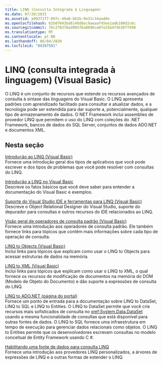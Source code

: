 ```yaml
---
title: LINQ (Consulta Integrada à Linguagem)
ms.date: 07/20/2015
ms.assetid: a99371f7-097c-49a0-b62b-0e31c34aad0e
ms.openlocfilehash: 62b07043bd6148d8ec9aeaaf45ee1adb108d2c6c
ms.sourcegitcommit: f8c270376ed905f6a8896ce0fe25b4f4b38ff498
ms.translationtype: MT
ms.contentlocale: pt-BR
ms.lasthandoff: 06/04/2020
ms.locfileid: "84397591"
---
```

# <a name="language-integrated-query-linq-visual-basic"></a>LINQ (consulta integrada à linguagem) (Visual Basic)
O LINQ é um conjunto de recursos que estende os recursos avançados de consulta à sintaxe das linguagens do Visual Basic. O LINQ apresenta padrões com aprendizado facilitado para consultar e atualizar dados, e a tecnologia pode ser estendida para dar suporte a, potencialmente, qualquer tipo de armazenamento de dados.  O NET Framework inclui assemblies de provedor LINQ que permitem o uso do LINQ com coleções do .NET Framework, bancos de dados do SQL Server, conjuntos de dados ADO.NET e documentos XML.  
  
## <a name="in-this-section"></a>Nesta seção  
 [Introdução ao LINQ (Visual Basic)](introduction-to-linq.md)  
 Fornece uma introdução geral dos tipos de aplicativos que você pode escrever e dos tipos de problemas que você pode resolver com consultas do LINQ.  
  
 [Introdução a LINQ no Visual Basic](getting-started-with-linq.md)  
 Descreve os fatos básicos que você deve saber para entender a documentação do Visual Basic e exemplos.  
  
 [Suporte do Visual Studio IDE e ferramentas para LINQ (Visual Basic)](visual-studio-ide-and-tools-support-for-linq.md)  
 Descreve o Object Relational Designer do Visual Studio, suporte do depurador para consultas e outros recursos do IDE relacionados ao LINQ.  
  
 [Visão geral de operadores de consulta padrão (Visual Basic)](standard-query-operators-overview.md)  
 Fornece uma introdução aos operadores de consulta padrão. Ele também fornece links para tópicos que contêm mais informações sobre cada tipo de operação de consulta.  
  
 [LINQ to Objects (Visual Basic)](linq-to-objects.md)  
 Inclui links para tópicos que explicam como usar o LINQ to Objects para acessar estruturas de dados na memória.  
  
 [LINQ to XML (Visual Basic)](linq-to-xml.md)  
 Inclui links para tópicos que explicam como usar o LINQ to XML, o qual fornece os recursos de modificação de documentos na memória do DOM (Modelo de Objeto do Documento) e dão suporte a expressões de consulta do LINQ.  
  
 [LINQ to ADO.NET (página do portal)](linq-to-adonet-portal-page.md)  
 Fornece um ponto de entrada para a documentação sobre LINQ to DataSet, LINQ to SQL e LINQ to Entities. O LINQ to DataSet permite que você crie recursos mais sofisticados de consulta no <xref:System.Data.DataSet> usando a mesma funcionalidade de consultas que está disponível para outras fontes de dados. O LINQ to SQL fornece uma infraestrutura em tempo de execução para gerenciar dados relacionais como objetos. O LINQ to Entities permite que os desenvolvedores escrevam consultas no modelo conceitual de Entity Framework usando C #.  
  
 [Habilitando uma fonte de dados para consulta LINQ](enabling-a-data-source-for-linq-querying.md)  
 Fornece uma introdução aos provedores LINQ personalizados, a árvores de expressões de LINQ e a outras formas de estender o LINQ.
